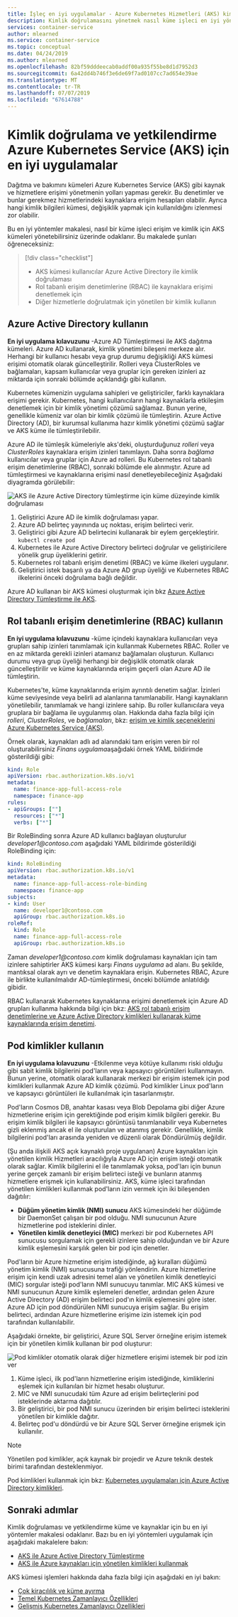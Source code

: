 ```yaml
---
title: İşleç en iyi uygulamalar - Azure Kubernetes Hizmetleri (AKS) kimlik
description: Kimlik doğrulamasını yönetmek nasıl küme işleci en iyi yöntemler ve kümeler Azure Kubernetes Service (AKS) için yetkilendirme öğrenin
services: container-service
author: mlearned
ms.service: container-service
ms.topic: conceptual
ms.date: 04/24/2019
ms.author: mlearned
ms.openlocfilehash: 82bf59dddeecab0addf00a935f55be8d1d7952d3
ms.sourcegitcommit: 6a42dd4b746f3e6de69f7ad0107cc7ad654e39ae
ms.translationtype: MT
ms.contentlocale: tr-TR
ms.lasthandoff: 07/07/2019
ms.locfileid: "67614788"
---
```

# <a name="best-practices-for-authentication-and-authorization-in-azure-kubernetes-service-aks"></a>Kimlik doğrulama ve yetkilendirme Azure Kubernetes Service (AKS) için en iyi uygulamalar

Dağıtma ve bakımını kümeleri Azure Kubernetes Service (AKS) gibi kaynak ve hizmetlere erişimi yönetmenin yolları yapması gerekir. Bu denetimler ve bunlar gerekmez hizmetlerindeki kaynaklara erişim hesapları olabilir. Ayrıca hangi kimlik bilgileri kümesi, değişiklik yapmak için kullanıldığını izlenmesi zor olabilir.

Bu en iyi yöntemler makalesi, nasıl bir küme işleci erişim ve kimlik için AKS kümeleri yönetebilirsiniz üzerinde odaklanır. Bu makalede şunları öğreneceksiniz:

> [!div class="checklist"]
> * AKS kümesi kullanıcılar Azure Active Directory ile kimlik doğrulaması
> * Rol tabanlı erişim denetimlerine (RBAC) ile kaynaklara erişimi denetlemek için
> * Diğer hizmetlerle doğrulatmak için yönetilen bir kimlik kullanın

## <a name="use-azure-active-directory"></a>Azure Active Directory kullanın

**En iyi uygulama kılavuzunu** -Azure AD Tümleştirmesi ile AKS dağıtma kümeleri. Azure AD kullanarak, kimlik yönetimi bileşeni merkeze alır. Herhangi bir kullanıcı hesabı veya grup durumu değişikliği AKS kümesi erişimi otomatik olarak güncelleştirilir. Rolleri veya ClusterRoles ve bağlamaları, kapsam kullanıcılar veya gruplar için gereken izinleri az miktarda için sonraki bölümde açıklandığı gibi kullanın.

Kubernetes kümenizin uygulama sahipleri ve geliştiriciler, farklı kaynaklara erişimi gerekir. Kubernetes, hangi kullanıcıların hangi kaynaklarla etkileşim denetlemek için bir kimlik yönetimi çözümü sağlamaz. Bunun yerine, genellikle kümeniz var olan bir kimlik çözümü ile tümleştirin. Azure Active Directory (AD), bir kurumsal kullanıma hazır kimlik yönetimi çözümü sağlar ve AKS küme ile tümleştirilebilir.

Azure AD ile tümleşik kümeleriyle aks'deki, oluşturduğunuz *rolleri* veya *ClusterRoles* kaynaklara erişim izinleri tanımlayın. Daha sonra *bağlama* kullanıcılar veya gruplar için Azure ad rolleri. Bu Kubernetes rol tabanlı erişim denetimlerine (RBAC), sonraki bölümde ele alınmıştır. Azure ad tümleştirmesi ve kaynaklarına erişimi nasıl denetleyebileceğiniz Aşağıdaki diyagramda görülebilir:

![AKS ile Azure Active Directory tümleştirme için küme düzeyinde kimlik doğrulaması](media/operator-best-practices-identity/cluster-level-authentication-flow.png)

1. Geliştirici Azure AD ile kimlik doğrulaması yapar.
1. Azure AD belirteç yayınında uç noktası, erişim belirteci verir.
1. Geliştirici gibi Azure AD belirtecini kullanarak bir eylem gerçekleştirir. `kubectl create pod`
1. Kubernetes ile Azure Active Directory belirteci doğrular ve geliştiricilere yönelik grup üyeliklerini getirir.
1. Kubernetes rol tabanlı erişim denetimi (RBAC) ve küme ilkeleri uygulanır.
1. Geliştirici istek başarılı ya da Azure AD grup üyeliği ve Kubernetes RBAC ilkelerini önceki doğrulama bağlı değildir.

Azure AD kullanan bir AKS kümesi oluşturmak için bkz [Azure Active Directory Tümleştirme ile AKS][aks-aad].

## <a name="use-role-based-access-controls-rbac"></a>Rol tabanlı erişim denetimlerine (RBAC) kullanın

**En iyi uygulama kılavuzunu** -küme içindeki kaynaklara kullanıcıları veya grupları sahip izinleri tanımlamak için kullanmak Kubernetes RBAC. Roller ve en az miktarda gerekli izinleri atamanız bağlamaları oluşturun. Kullanıcı durumu veya grup üyeliği herhangi bir değişiklik otomatik olarak güncelleştirilir ve küme kaynaklarında erişim geçerli olan Azure AD ile tümleştirin.

Kubernetes'te, küme kaynaklarında erişim ayrıntılı denetim sağlar. İzinleri küme seviyesinde veya belirli ad alanlarına tanımlanabilir. Hangi kaynakların yönetilebilir, tanımlamak ve hangi izinlere sahip. Bu roller kullanıcılara veya gruplara bir bağlama ile uygulanmış olan. Hakkında daha fazla bilgi için *rolleri*, *ClusterRoles*, ve *bağlamaları*, bkz: [erişim ve kimlik seçeneklerini Azure Kubernetes Service (AKS)][aks-concepts-identity].

Örnek olarak, kaynakları adlı ad alanındaki tam erişim veren bir rol oluşturabilirsiniz *Finans uygulama*aşağıdaki örnek YAML bildirimde gösterildiği gibi:

```yaml
kind: Role
apiVersion: rbac.authorization.k8s.io/v1
metadata:
  name: finance-app-full-access-role
  namespace: finance-app
rules:
- apiGroups: [""]
  resources: ["*"]
  verbs: ["*"]
```

Bir RoleBinding sonra Azure AD kullanıcı bağlayan oluşturulur *developer1\@contoso.com* aşağıdaki YAML bildirimde gösterildiği RoleBinding için:

```yaml
kind: RoleBinding
apiVersion: rbac.authorization.k8s.io/v1
metadata:
  name: finance-app-full-access-role-binding
  namespace: finance-app
subjects:
- kind: User
  name: developer1@contoso.com
  apiGroup: rbac.authorization.k8s.io
roleRef:
  kind: Role
  name: finance-app-full-access-role
  apiGroup: rbac.authorization.k8s.io
```

Zaman *developer1\@contoso.com* kimlik doğrulaması kaynakları için tam izinlere sahiptirler AKS kümesi karşı *Finans uygulama* ad alanı. Bu şekilde, mantıksal olarak ayrı ve denetim kaynaklara erişin. Kubernetes RBAC, Azure ile birlikte kullanılmalıdır AD-tümleştirmesi, önceki bölümde anlatıldığı gibidir.

RBAC kullanarak Kubernetes kaynaklarına erişimi denetlemek için Azure AD grupları kullanma hakkında bilgi için bkz: [AKS rol tabanlı erişim denetimlerine ve Azure Active Directory kimlikleri kullanarak küme kaynaklarında erişim denetimi][azure-ad-rbac].

## <a name="use-pod-identities"></a>Pod kimlikler kullanın

**En iyi uygulama kılavuzunu** -Etkilenme veya kötüye kullanımı riski olduğu gibi sabit kimlik bilgilerini pod'ların veya kapsayıcı görüntüleri kullanmayın. Bunun yerine, otomatik olarak kullanarak merkezi bir erişim istemek için pod kimlikleri kullanmak Azure AD kimlik çözümü. Pod kimlikler Linux pod'ların ve kapsayıcı görüntüleri ile kullanılmak için tasarlanmıştır.

Pod'ların Cosmos DB, anahtar kasası veya Blob Depolama gibi diğer Azure hizmetlerine erişim için gerektiğinde pod erişim kimlik bilgileri gerekir. Bu erişim kimlik bilgileri ile kapsayıcı görüntüsü tanımlanabilir veya Kubernetes gizli eklenmiş ancak el ile oluşturulan ve atanmış gerekir. Genellikle, kimlik bilgilerini pod'ları arasında yeniden ve düzenli olarak Döndürülmüş değildir.

(Şu anda ilişkili AKS açık kaynaklı proje uygulanan) Azure kaynakları için yönetilen kimlik Hizmetleri aracılığıyla Azure AD için erişim isteği otomatik olarak sağlar. Kimlik bilgilerini el ile tanımlamak yoksa, pod'ları için bunun yerine gerçek zamanlı bir erişim belirteci isteği ve bunların atanmış hizmetlere erişmek için kullanabilirsiniz. AKS, küme işleci tarafından yönetilen kimlikleri kullanmak pod'ların izin vermek için iki bileşenden dağıtılır:

* **Düğüm yönetim kimlik (NMI) sunucu** AKS kümesindeki her düğümde bir DaemonSet çalışan bir pod olduğu. NMI sunucunun Azure hizmetlerine pod isteklerini dinler.
* **Yönetilen kimlik denetleyici (MIC)** merkezi bir pod Kubernetes API sunucusu sorgulamak için gerekli izinlere sahip olduğundan ve bir Azure kimlik eşlemesini karşılık gelen bir pod için denetler.

Pod'ların bir Azure hizmetine erişim istediğinde, ağ kuralları düğümü yönetim kimlik (NMI) sunucusuna trafiği yönlendirin. Azure hizmetlerine erişim için kendi uzak adresini temel alan ve yönetilen kimlik denetleyici (MIC) sorgular isteği pod'ların NMI sunucuyu tanımlar. MIC AKS kümesi ve NMI sunucunun Azure kimlik eşlemeleri denetler, ardından gelen Azure Active Directory (AD) erişim belirteci pod'ın kimlik eşlemesini göre ister. Azure AD için pod döndürülen NMI sunucuya erişim sağlar. Bu erişim belirteci, ardından Azure hizmetlerine erişime izin istemek için pod tarafından kullanılabilir.

Aşağıdaki örnekte, bir geliştirici, Azure SQL Server örneğine erişim istemek için bir yönetilen kimlik kullanan bir pod oluşturur:

![Pod kimlikler otomatik olarak diğer hizmetlere erişimi istemek bir pod izin ver](media/operator-best-practices-identity/pod-identities.png)

1. Küme işleci, ilk pod'ların hizmetlerine erişim istediğinde, kimliklerini eşlemek için kullanılan bir hizmet hesabı oluşturur.
1. MIC ve NMI sunucudaki tüm Azure ad erişim belirteçlerini pod isteklerinde aktarma dağıtılır.
1. Bir geliştirici, bir pod NMI sunucu üzerinden bir erişim belirteci isteklerini yönetilen bir kimlikle dağıtır.
1. Belirteç pod'u döndürdü ve bir Azure SQL Server örneğine erişmek için kullanılır.

> [!NOTE]
> Yönetilen pod kimlikler, açık kaynak bir projedir ve Azure teknik destek birimi tarafından desteklenmiyor.

Pod kimlikleri kullanmak için bkz: [Kubernetes uygulamaları için Azure Active Directory kimlikleri][aad-pod-identity].

## <a name="next-steps"></a>Sonraki adımlar

Kimlik doğrulaması ve yetkilendirme küme ve kaynaklar için bu en iyi yöntemler makalesi odaklanır. Bazı bu en iyi yöntemleri uygulamak için aşağıdaki makalelere bakın:

* [AKS ile Azure Active Directory Tümleştirme][aks-aad]
* [AKS ile Azure kaynakları için yönetilen kimlikleri kullanmak][aad-pod-identity]

AKS kümesi işlemleri hakkında daha fazla bilgi için aşağıdaki en iyi bakın:

* [Çok kiracılılık ve küme ayırma][aks-best-practices-scheduler]
* [Temel Kubernetes Zamanlayıcı Özellikleri][aks-best-practices-scheduler]
* [Gelişmiş Kubernetes Zamanlayıcı Özellikleri][aks-best-practices-advanced-scheduler]

<!-- EXTERNAL LINKS -->
[aad-pod-identity]: https://github.com/Azure/aad-pod-identity

<!-- INTERNAL LINKS -->
[aks-concepts-identity]: concepts-identity.md
[aks-aad]: azure-ad-integration-cli.md
[managed-identities:]: ../active-directory/managed-identities-azure-resources/overview.md
[aks-best-practices-scheduler]: operator-best-practices-scheduler.md
[aks-best-practices-advanced-scheduler]: operator-best-practices-advanced-scheduler.md
[aks-best-practices-cluster-isolation]: operator-best-practices-cluster-isolation.md
[azure-ad-rbac]: azure-ad-rbac.md

